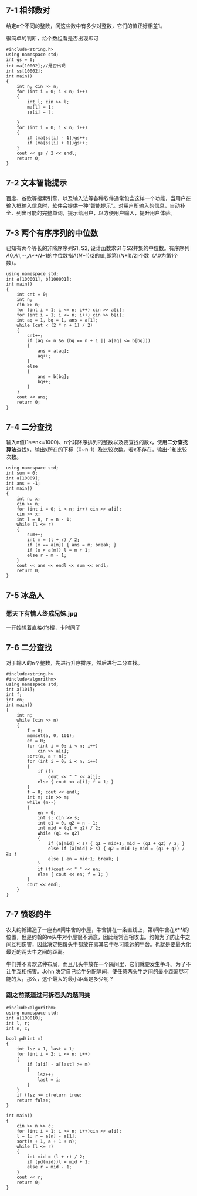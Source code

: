 ## 7-1 相邻数对

给定n个不同的整数，问这些数中有多少对整数，它们的值正好相差1。

很简单的判断，给个数组看是否出现即可

~~~#include <iostream>
#include<string.h>
using namespace std;
int gs = 0;
int ma[10002];//是否出现
int ss[10002];
int main()
{
	int n; cin >> n;
	for (int i = 0; i < n; i++)
	{
		int l; cin >> l;
		ma[l] = 1;
		ss[i] = l;

	}
	for (int i = 0; i < n; i++)
	{
		if (ma[ss[i] - 1])gs++;
		if (ma[ss[i] + 1])gs++;
	}
	cout << gs / 2 << endl;
	return 0;
}
~~~

## 7-2 文本智能提示

百度、谷歌等搜索引擎，以及输入法等各种软件通常包含这样一个功能，当用户在输入框输入信息时，软件会提供一种“智能提示”。对用户所输入的信息，自动补全、列出可能的完整单词，提示给用户，以方便用户输入，提升用户体验。



## 7-3 两个有序序列的中位数

已知有两个等长的非降序序列S1, S2, 设计函数求S1与S2并集的中位数。有序序列*A*0,*A*1,⋯,*A**N*−1的中位数指*A*(*N*−1)/2的值,即第⌊(*N*+1)/2⌋个数（*A*0为第1个数）。

~~~#include <iostream>
using namespace std;
int a[100001], b[100001];
int main()
{
	int cnt = 0;
	int n;
	cin >> n;
	for (int i = 1; i <= n; i++) cin >> a[i];
	for (int i = 1; i <= n; i++) cin >> b[i];
	int aq = 1, bq = 1, ans = a[1];
	while (cnt < (2 * n + 1) / 2)
	{
		cnt++;
		if (aq <= n && (bq == n + 1 || a[aq] <= b[bq]))
		{
			ans = a[aq];
			aq++;
		}
		else
		{
			ans = b[bq];
			bq++;
		}
	}
	cout << ans;
	return 0;
}
~~~

## 7-4 二分查找

输入n值(1<=n<=1000)、n个非降序排列的整数以及要查找的数x，使用**二分查找算法**查找x，输出x所在的下标（0~n-1）及比较次数。若x不存在，输出-1和比较次数。

~~~#include <iostream>
using namespace std;
int sum = 0;
int a[10009];
int ans = -1;
int main()
{
	int n, x;
	cin >> n;
	for (int i = 0; i < n; i++) cin >> a[i];
	cin >> x;
	int l = 0, r = n - 1;
	while (l <= r)
	{
		sum++;
		int m = (l + r) / 2;
		if (x == a[m]) { ans = m; break; }
		if (x > a[m]) l = m + 1;
		else r = m - 1;
	}
	cout << ans << endl << sum << endl;
	return 0;
}
~~~

## **7-5 冰岛人**

### **愿天下有情人终成兄妹.jpg**

一开始想着直接dfs搜，卡时间了

## 7-6 二分查找

对于输入的n个整数，先进行升序排序，然后进行二分查找。

~~~#include <iostream>
#include<string.h>
#include<algorithm>
using namespace std;
int a[101];
int f;
int en;
int main()
{
	int n;
	while (cin >> n)
	{
		f = 0;
		memset(a, 0, 101);
		en = 0;
		for (int i = 0; i < n; i++)
			cin >> a[i];
		sort(a, a + n);
		for (int i = 0; i < n; i++)
		{
			if (f)
				cout << " " << a[i];
			else { cout << a[i]; f = 1; }
		}
		f = 0; cout << endl;
		int m; cin >> m;
		while (m--)
		{
			en = 0;
			int s; cin >> s;
			int q1 = 0, q2 = n - 1;
			int mid = (q1 + q2) / 2;
			while (q1 <= q2)
			{
				if (a[mid] < s) { q1 = mid+1; mid = (q1 + q2) / 2; }
				else if (a[mid] > s) { q2 = mid-1; mid = (q1 + q2) / 2; }
				else { en = mid+1; break; }
			}
			if (f)cout << " " << en;
			else { cout << en; f = 1; }
		}
		cout << endl;
	}
}
~~~

## 7-7 愤怒的牛

农夫约翰建造了一座有*n*间牛舍的小屋，牛舍排在一条直线上，第*i*间牛舍在*x**i*的位置，但是约翰的*m*头牛对小屋很不满意，因此经常互相攻击。约翰为了防止牛之间互相伤害，因此决定把每头牛都放在离其它牛尽可能远的牛舍。也就是要最大化最近的两头牛之间的距离。

牛们并不喜欢这种布局，而且几头牛放在一个隔间里，它们就要发生争斗。为了不让牛互相伤害。John 决定自己给牛分配隔间，使任意两头牛之间的最小距离尽可能的大，那么，这个最大的最小距离是多少呢？

### **跟之前某道过河拆石头的题同类**

~~~#include <iostream>
#include<algorithm>
using namespace std;
int a[100010];
int l, r;
int n, c;

bool pd(int m)
{
    int lsz = 1, last = 1;          
    for (int i = 2; i <= n; i++)
    {
        if (a[i] - a[last] >= m)
        {
            lsz++;          
            last = i;
        }
    }
    if (lsz >= c)return true;         
    return false;
}

int main()
{
    cin >> n >> c;
    for (int i = 1; i <= n; i++)cin >> a[i];
    l = 1; r = a[n] - a[1];
    sort(a + 1, a + 1 + n);
    while (l <= r)
    {
        int mid = (l + r) / 2;
        if (pd(mid))l = mid + 1;
        else r = mid - 1;
    }
    cout << r;
    return 0;
}
